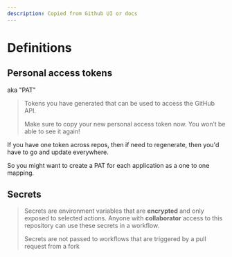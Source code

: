 ```yaml
---
description: Copied from Github UI or docs
---
```

# Definitions


## Personal access tokens

aka "PAT"

> Tokens you have generated that can be used to access the GitHub API.
>
> Make sure to copy your new personal access token now. You won’t be able to see it again!

If you have one token across repos, then if need to regenerate, then you'd have to go and update everywhere.

So you might want to create a PAT for each application as a one to one mapping.


## Secrets

> Secrets are environment variables that are **encrypted** and only exposed to selected actions. Anyone with **collaborator** access to this repository can use these secrets in a workflow.
>
> Secrets are not passed to workflows that are triggered by a pull request from a fork
